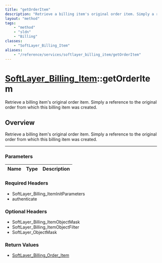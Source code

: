 ```yaml
---
title: "getOrderItem"
description: "Retrieve a billing item's original order item. Simply a reference to the original order from which this billing item was... "
layout: "method"
tags:
    - "method"
    - "sldn"
    - "Billing"
classes:
    - "SoftLayer_Billing_Item"
aliases:
    - "/reference/services/softlayer_billing_item/getOrderItem"
---
```

# [SoftLayer_Billing_Item](/reference/services/SoftLayer_Billing_Item)::getOrderItem


Retrieve a billing item's original order item. Simply a reference to the original order from which this billing item was created.


## Overview 
Retrieve a billing item's original order item. Simply a reference to the original order from which this billing item was created.

-----

### Parameters 
|Name | Type | Description |
| --- | --- | --- |


### Required Headers
* SoftLayer_Billing_ItemInitParameters
* authenticate


### Optional Headers
* SoftLayer_Billing_ItemObjectMask
* SoftLayer_Billing_ItemObjectFilter
* SoftLayer_ObjectMask

### Return Values
* <a href='/reference/datatypes/SoftLayer_Billing_Order_Item'>SoftLayer_Billing_Order_Item </a>





